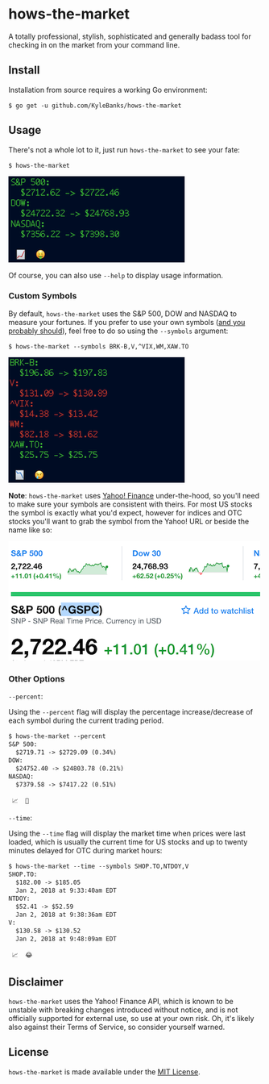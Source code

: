 # hows-the-market

A totally professional, stylish, sophisticated and generally badass tool for checking in on the market from your command line.

## Install

Installation from source requires a working Go environment:

``` 
$ go get -u github.com/KyleBanks/hows-the-market
```

## Usage

There's not a whole lot to it, just run `hows-the-market` to see your fate:

```
$ hows-the-market
```

![Example output](./_docs/usage1.png)

Of course, you can also use `--help` to display usage information.

### Custom Symbols

By default, `hows-the-market` uses the S&P 500, DOW and NASDAQ to measure your fortunes. If you prefer to use your own symbols ([and you probably should](https://www.investopedia.com/articles/investing/010917/opinion-dow-stupid.asp)), feel free to do so using the `--symbols` argument:

```
$ hows-the-market --symbols BRK-B,V,^VIX,WM,XAW.TO  
```

![Custom symbols output](./_docs/usage2.png)

**Note**: `hows-the-market` uses [Yahoo! Finance](https://finance.yahoo.com) under-the-hood, so you'll need to make sure your symbols are consistent with theirs. For most US stocks the symbol is exactly what you'd expect, however for indices and OTC stocks you'll want to grab the symbol from the Yahoo! URL or beside the name like so:

![How to grab special symbols from Yahoo! Finance](./_docs/special_symbols.png)

### Other Options

`--percent`:

Using the `--percent` flag will display the percentage increase/decrease of each symbol during the current trading period.

```
$ hows-the-market --percent
S&P 500:
  $2719.71 -> $2729.09 (0.34%)
DOW:
  $24752.40 -> $24803.78 (0.21%)
NASDAQ:
  $7379.58 -> $7417.22 (0.51%)

 📈  🤑 
```

`--time`:

Using the `--time` flag will display the market time when prices were last loaded, which is usually the current time for US stocks and up to twenty minutes delayed for OTC during market hours:

```
$ hows-the-market --time --symbols SHOP.TO,NTDOY,V
SHOP.TO:
  $182.00 -> $185.05 
  Jan 2, 2018 at 9:33:40am EDT
NTDOY:
  $52.41 -> $52.59 
  Jan 2, 2018 at 9:38:36am EDT
V:
  $130.58 -> $130.52 
  Jan 2, 2018 at 9:48:09am EDT

 📈  😂 
```

## Disclaimer

`hows-the-market` uses the Yahoo! Finance API, which is known to be unstable with breaking changes introduced without notice, and is not officially supported for external use, so use at your own risk. Oh, it's likely also against their Terms of Service, so consider yourself warned.

## License

`hows-the-market` is made available under the [MIT License](./LICENSE).
